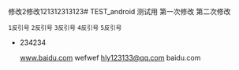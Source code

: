 修改2修改121312313123# TEST_android
测试用
第一次修改
第二次修改

` 1反引号 `
`` 2反引号 ``
``` 3反引号 ```
```` 4反引号 ````
````` 5反引号 `````
+ 234234

  www.baidu.com
  wefwef
hly123133@qq.com
baidu.com
